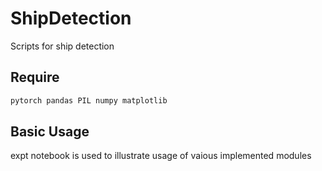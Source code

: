 # ShipDetection
Scripts for ship detection

## Require
```python
pytorch pandas PIL numpy matplotlib
```

## Basic Usage
expt notebook is used to illustrate usage of vaious implemented modules
